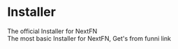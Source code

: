 # Installer
The official Installer for NextFN<br>
The most basic Installer for NextFN, Get's from funni link
